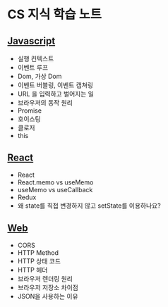 # CS 지식 학습 노트

## [Javascript](https://github.com/okdol1/CS-Notes/tree/main/Javascript)

- 실행 컨텍스트
- 이벤트 루프
- Dom, 가상 Dom
- 이벤트 버블링, 이벤트 캡쳐링
- URL 을 입력하고 벌어지는 일
- 브라우저의 동작 원리
- Promise
- 호이스팅
- 클로저
- this

## [React](https://github.com/okdol1/CS-Notes/tree/main/React)

- React
- React.memo vs useMemo
- useMemo vs useCallback
- Redux
- 왜 state를 직접 변경하지 않고 setState를 이용하나요?

## [Web](https://github.com/okdol1/CS-Notes/tree/main/Web)

- CORS
- HTTP Method
- HTTP 상태 코드
- HTTP 헤더
- 브라우저 렌더링 원리
- 브라우저 저장소 차이점
- JSON을 사용하는 이유
